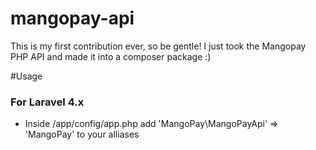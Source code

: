 mangopay-api
================

This is my first contribution ever, so be gentle!
I just took the Mangopay PHP API and made it into a composer package :)

#Usage

### For Laravel 4.x
* Inside /app/config/app.php add 'MangoPay\MangoPayApi' => 'MangoPay' to your alliases
